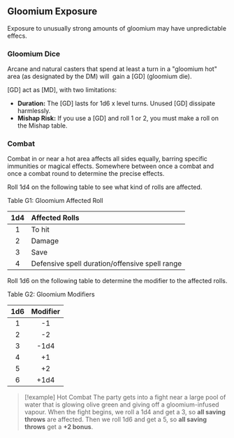 ## Gloomium Exposure

Exposure to unusually strong amounts of gloomium may have unpredictable effecs.
  

### Gloomium Dice

Arcane and natural casters that spend at least a turn in a "gloomium hot" area (as designated by the DM) will  gain a [GD] (gloomium die).

[GD] act as [MD], with two limitations:

- **Duration:** The [GD] lasts for 1d6 x level turns. Unused [GD] dissipate harmlessly.
- **Mishap Risk:** If you use a [GD] and roll 1 or 2, you must make a roll on the Mishap table.

  

### Combat

Combat in or near a hot area affects all sides equally, barring specific immunities or magical effects. Somewhere between once a combat and once a combat round to determine the precise effects.

Roll 1d4 on the following table to see what kind of rolls are affected.

  

<div class='descriptiveBlack'>Table G1: Gloomium Affected Roll</div>

  

| <span class="TableBold">1d4</span> | <span class="TableBold">Affected Rolls</span>  |
|:----------------------------------:|:---------------------------------------------- |
|                 1                  | To hit                                         |
|                 2                  | Damage                                         |
|                 3                  | Save                                           |
|                 4                  | Defensive spell duration/offensive spell range |

Roll 1d6 on the following table to determine the modifier to the affected rolls.

<div class='descriptiveBlack'>Table G2: Gloomium Modifiers</div>

| <span class="TableBold">1d6</span> | <span class="TableBold">Modifier</span> |
|:----------------------------------:|:---------------------------------------:|
|                 1                  |                   -1                    |
|                 2                  |                   -2                    |
|                 3                  |                  -1d4                   |
|                 4                  |                   +1                    |
|                 5                  |                   +2                    |
|                 6                  |                  +1d4                   |

> [!example] Hot Combat
>The party gets into a fight near a large pool of water that is glowing olive green and giving off a gloomium-infused vapour. When the fight begins, we roll a 1d4 and get a 3, so **all saving throws** are affected. Then we roll 1d6 and get a 5, so **all saving throws** get a **+2 bonus**.



